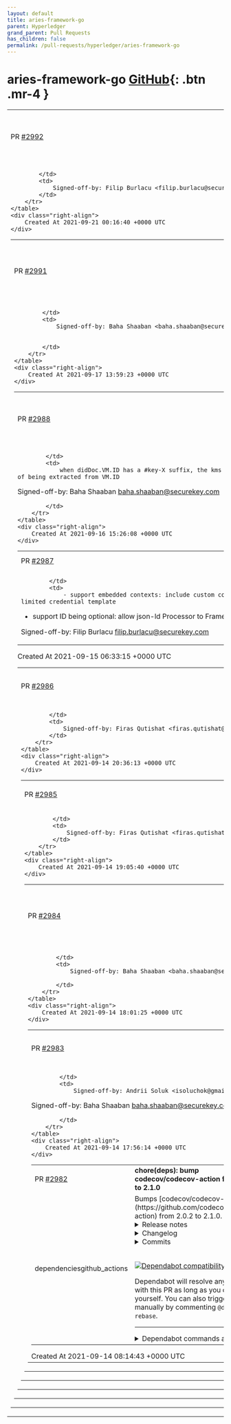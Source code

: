 ```yaml
---
layout: default
title: aries-framework-go
parent: Hyperledger
grand_parent: Pull Requests
has_children: false
permalink: /pull-requests/hyperledger/aries-framework-go
---
```


# aries-framework-go <span class="fs-3 right-align">[GitHub](https://github.com/hyperledger/aries-framework-go){: .btn .mr-4 }</span>


<div>
    <table>
        <tr>
            <td>
                PR <a href="https://github.com/hyperledger/aries-framework-go/pull/2992" class=".btn">#2992</a>
            </td>
            <td>
                <b>
                    fix: add interop support to new didexchange key handling
                </b>
            </td>
        </tr>
        <tr>
            <td>
                
            </td>
            <td>
                Signed-off-by: Filip Burlacu <filip.burlacu@securekey.com>
            </td>
        </tr>
    </table>
    <div class="right-align">
        Created At 2021-09-21 00:16:40 +0000 UTC
    </div>
</div>

<div>
    <table>
        <tr>
            <td>
                PR <a href="https://github.com/hyperledger/aries-framework-go/pull/2991" class=".btn">#2991</a>
            </td>
            <td>
                <b>
                    chore: increase coverage for verifiable command fix
                </b>
            </td>
        </tr>
        <tr>
            <td>
                
            </td>
            <td>
                Signed-off-by: Baha Shaaban <baha.shaaban@securekey.com>


            </td>
        </tr>
    </table>
    <div class="right-align">
        Created At 2021-09-17 13:59:23 +0000 UTC
    </div>
</div>

<div>
    <table>
        <tr>
            <td>
                PR <a href="https://github.com/hyperledger/aries-framework-go/pull/2988" class=".btn">#2988</a>
            </td>
            <td>
                <b>
                    fix: verifiable command building KID from didDoc.VM
                </b>
            </td>
        </tr>
        <tr>
            <td>
                
            </td>
            <td>
                when didDoc.VM.ID has a #key-X suffix, the kms KID must be built from the VM.Value or VM.JWK() instead of being extracted from VM.ID

Signed-off-by: Baha Shaaban <baha.shaaban@securekey.com>


            </td>
        </tr>
    </table>
    <div class="right-align">
        Created At 2021-09-16 15:26:08 +0000 UTC
    </div>
</div>

<div>
    <table>
        <tr>
            <td>
                PR <a href="https://github.com/hyperledger/aries-framework-go/pull/2987" class=".btn">#2987</a>
            </td>
            <td>
                <b>
                    feat: extend support cases for VC BBS derivation
                </b>
            </td>
        </tr>
        <tr>
            <td>
                
            </td>
            <td>
                - support embedded contexts: include custom contexts in bbs limited credential template
- support ID being optional: allow json-ld Processor to Frame docs with blank ID

Signed-off-by: Filip Burlacu <filip.burlacu@securekey.com>
            </td>
        </tr>
    </table>
    <div class="right-align">
        Created At 2021-09-15 06:33:15 +0000 UTC
    </div>
</div>

<div>
    <table>
        <tr>
            <td>
                PR <a href="https://github.com/hyperledger/aries-framework-go/pull/2986" class=".btn">#2986</a>
            </td>
            <td>
                <b>
                    chore: complete release 0.1.7
                </b>
            </td>
        </tr>
        <tr>
            <td>
                
            </td>
            <td>
                Signed-off-by: Firas Qutishat <firas.qutishat@securekey.com>
            </td>
        </tr>
    </table>
    <div class="right-align">
        Created At 2021-09-14 20:36:13 +0000 UTC
    </div>
</div>

<div>
    <table>
        <tr>
            <td>
                PR <a href="https://github.com/hyperledger/aries-framework-go/pull/2985" class=".btn">#2985</a>
            </td>
            <td>
                <b>
                    chore: Release 0.1.7
                </b>
            </td>
        </tr>
        <tr>
            <td>
                
            </td>
            <td>
                Signed-off-by: Firas Qutishat <firas.qutishat@securekey.com>
            </td>
        </tr>
    </table>
    <div class="right-align">
        Created At 2021-09-14 19:05:40 +0000 UTC
    </div>
</div>

<div>
    <table>
        <tr>
            <td>
                PR <a href="https://github.com/hyperledger/aries-framework-go/pull/2984" class=".btn">#2984</a>
            </td>
            <td>
                <b>
                    feat: add mediatype profiles and key types to agent-rest
                </b>
            </td>
        </tr>
        <tr>
            <td>
                
            </td>
            <td>
                Signed-off-by: Baha Shaaban <baha.shaaban@securekey.com>

            </td>
        </tr>
    </table>
    <div class="right-align">
        Created At 2021-09-14 18:01:25 +0000 UTC
    </div>
</div>

<div>
    <table>
        <tr>
            <td>
                PR <a href="https://github.com/hyperledger/aries-framework-go/pull/2983" class=".btn">#2983</a>
            </td>
            <td>
                <b>
                    feat: Present proof v3
                </b>
            </td>
        </tr>
        <tr>
            <td>
                
            </td>
            <td>
                Signed-off-by: Andrii Soluk <isoluchok@gmail.com>
Signed-off-by: Baha Shaaban <baha.shaaban@securekey.com>

            </td>
        </tr>
    </table>
    <div class="right-align">
        Created At 2021-09-14 17:56:14 +0000 UTC
    </div>
</div>

<div>
    <table>
        <tr>
            <td>
                PR <a href="https://github.com/hyperledger/aries-framework-go/pull/2982" class=".btn">#2982</a>
            </td>
            <td>
                <b>
                    chore(deps): bump codecov/codecov-action from 2.0.2 to 2.1.0
                </b>
            </td>
        </tr>
        <tr>
            <td>
                <span class="chip">dependencies</span><span class="chip">github_actions</span>
            </td>
            <td>
                Bumps [codecov/codecov-action](https://github.com/codecov/codecov-action) from 2.0.2 to 2.1.0.
<details>
<summary>Release notes</summary>
<p><em>Sourced from <a href="https://github.com/codecov/codecov-action/releases">codecov/codecov-action's releases</a>.</em></p>
<blockquote>
<h2>v2.1.0</h2>
<h2>2.1.0</h2>
<h3>Features</h3>
<ul>
<li><a href="https://github-redirect.dependabot.com/codecov/codecov-action/issues/515">#515</a> Allow specifying version of Codecov uploader</li>
</ul>
<h3>Dependencies</h3>
<ul>
<li><a href="https://github-redirect.dependabot.com/codecov/codecov-action/issues/499">#499</a> build(deps-dev): bump <code>@​vercel/ncc</code> from 0.29.0 to 0.30.0</li>
<li><a href="https://github-redirect.dependabot.com/codecov/codecov-action/issues/508">#508</a> build(deps): bump openpgp from 5.0.0-5 to 5.0.0</li>
<li><a href="https://github-redirect.dependabot.com/codecov/codecov-action/issues/514">#514</a> build(deps-dev): bump <code>@​types/node</code> from 16.6.0 to 16.9.0</li>
</ul>
<h2>v2.0.3</h2>
<h2>2.0.3</h2>
<h3>Fixes</h3>
<ul>
<li><a href="https://github-redirect.dependabot.com/codecov/codecov-action/issues/464">#464</a> Fix wrong link in the readme</li>
<li><a href="https://github-redirect.dependabot.com/codecov/codecov-action/issues/485">#485</a> fix: Add override OS and linux default to platform</li>
</ul>
<h3>Dependencies</h3>
<ul>
<li><a href="https://github-redirect.dependabot.com/codecov/codecov-action/issues/447">#447</a> build(deps): bump openpgp from 5.0.0-4 to 5.0.0-5</li>
<li><a href="https://github-redirect.dependabot.com/codecov/codecov-action/issues/458">#458</a> build(deps-dev): bump eslint from 7.31.0 to 7.32.0</li>
<li><a href="https://github-redirect.dependabot.com/codecov/codecov-action/issues/465">#465</a> build(deps-dev): bump <code>@​typescript-eslint/eslint-plugin</code> from 4.28.4 to 4.29.1</li>
<li><a href="https://github-redirect.dependabot.com/codecov/codecov-action/issues/466">#466</a> build(deps-dev): bump <code>@​typescript-eslint/parser</code> from 4.28.4 to 4.29.1</li>
<li><a href="https://github-redirect.dependabot.com/codecov/codecov-action/issues/468">#468</a> build(deps-dev): bump <code>@​types/jest</code> from 26.0.24 to 27.0.0</li>
<li><a href="https://github-redirect.dependabot.com/codecov/codecov-action/issues/470">#470</a> build(deps-dev): bump <code>@​types/node</code> from 16.4.0 to 16.6.0</li>
<li><a href="https://github-redirect.dependabot.com/codecov/codecov-action/issues/472">#472</a> build(deps): bump path-parse from 1.0.6 to 1.0.7</li>
<li><a href="https://github-redirect.dependabot.com/codecov/codecov-action/issues/473">#473</a> build(deps-dev): bump <code>@​types/jest</code> from 27.0.0 to 27.0.1</li>
<li><a href="https://github-redirect.dependabot.com/codecov/codecov-action/issues/478">#478</a> build(deps-dev): bump <code>@​typescript-eslint/parser</code> from 4.29.1 to 4.29.2</li>
<li><a href="https://github-redirect.dependabot.com/codecov/codecov-action/issues/479">#479</a> build(deps-dev): bump <code>@​typescript-eslint/eslint-plugin</code> from 4.29.1 to 4.29.2</li>
<li><a href="https://github-redirect.dependabot.com/codecov/codecov-action/issues/481">#481</a> build(deps-dev): bump <code>@​types/node</code> from 16.6.0 to 16.6.2</li>
<li><a href="https://github-redirect.dependabot.com/codecov/codecov-action/issues/483">#483</a> build(deps-dev): bump <code>@​vercel/ncc</code> from 0.29.0 to 0.29.2</li>
<li><a href="https://github-redirect.dependabot.com/codecov/codecov-action/issues/484">#484</a> build(deps): bump <code>@​actions/core</code> from 1.4.0 to 1.5.0</li>
</ul>
</blockquote>
</details>
<details>
<summary>Changelog</summary>
<p><em>Sourced from <a href="https://github.com/codecov/codecov-action/blob/master/CHANGELOG.md">codecov/codecov-action's changelog</a>.</em></p>
<blockquote>
<h2>2.1.0</h2>
<h3>Features</h3>
<ul>
<li><a href="https://github-redirect.dependabot.com/codecov/codecov-action/issues/515">#515</a> Allow specifying version of Codecov uploader</li>
</ul>
<h3>Dependencies</h3>
<ul>
<li><a href="https://github-redirect.dependabot.com/codecov/codecov-action/issues/499">#499</a> build(deps-dev): bump <code>@​vercel/ncc</code> from 0.29.0 to 0.30.0</li>
<li><a href="https://github-redirect.dependabot.com/codecov/codecov-action/issues/508">#508</a> build(deps): bump openpgp from 5.0.0-5 to 5.0.0</li>
<li><a href="https://github-redirect.dependabot.com/codecov/codecov-action/issues/514">#514</a> build(deps-dev): bump <code>@​types/node</code> from 16.6.0 to 16.9.0</li>
</ul>
<h2>2.0.3</h2>
<h3>Fixes</h3>
<ul>
<li><a href="https://github-redirect.dependabot.com/codecov/codecov-action/issues/464">#464</a> Fix wrong link in the readme</li>
<li><a href="https://github-redirect.dependabot.com/codecov/codecov-action/issues/485">#485</a> fix: Add override OS and linux default to platform</li>
</ul>
<h3>Dependencies</h3>
<ul>
<li><a href="https://github-redirect.dependabot.com/codecov/codecov-action/issues/447">#447</a> build(deps): bump openpgp from 5.0.0-4 to 5.0.0-5</li>
<li><a href="https://github-redirect.dependabot.com/codecov/codecov-action/issues/458">#458</a> build(deps-dev): bump eslint from 7.31.0 to 7.32.0</li>
<li><a href="https://github-redirect.dependabot.com/codecov/codecov-action/issues/465">#465</a> build(deps-dev): bump <code>@​typescript-eslint/eslint-plugin</code> from 4.28.4 to 4.29.1</li>
<li><a href="https://github-redirect.dependabot.com/codecov/codecov-action/issues/466">#466</a> build(deps-dev): bump <code>@​typescript-eslint/parser</code> from 4.28.4 to 4.29.1</li>
<li><a href="https://github-redirect.dependabot.com/codecov/codecov-action/issues/468">#468</a> build(deps-dev): bump <code>@​types/jest</code> from 26.0.24 to 27.0.0</li>
<li><a href="https://github-redirect.dependabot.com/codecov/codecov-action/issues/470">#470</a> build(deps-dev): bump <code>@​types/node</code> from 16.4.0 to 16.6.0</li>
<li><a href="https://github-redirect.dependabot.com/codecov/codecov-action/issues/472">#472</a> build(deps): bump path-parse from 1.0.6 to 1.0.7</li>
<li><a href="https://github-redirect.dependabot.com/codecov/codecov-action/issues/473">#473</a> build(deps-dev): bump <code>@​types/jest</code> from 27.0.0 to 27.0.1</li>
<li><a href="https://github-redirect.dependabot.com/codecov/codecov-action/issues/478">#478</a> build(deps-dev): bump <code>@​typescript-eslint/parser</code> from 4.29.1 to 4.29.2</li>
<li><a href="https://github-redirect.dependabot.com/codecov/codecov-action/issues/479">#479</a> build(deps-dev): bump <code>@​typescript-eslint/eslint-plugin</code> from 4.29.1 to 4.29.2</li>
<li><a href="https://github-redirect.dependabot.com/codecov/codecov-action/issues/481">#481</a> build(deps-dev): bump <code>@​types/node</code> from 16.6.0 to 16.6.2</li>
<li><a href="https://github-redirect.dependabot.com/codecov/codecov-action/issues/483">#483</a> build(deps-dev): bump <code>@​vercel/ncc</code> from 0.29.0 to 0.29.2</li>
<li><a href="https://github-redirect.dependabot.com/codecov/codecov-action/issues/484">#484</a> build(deps): bump <code>@​actions/core</code> from 1.4.0 to 1.5.0</li>
</ul>
</blockquote>
</details>
<details>
<summary>Commits</summary>
<ul>
<li><a href="https://github.com/codecov/codecov-action/commit/f32b3a3741e1053eb607407145bc9619351dc93b"><code>f32b3a3</code></a> Merge pull request <a href="https://github-redirect.dependabot.com/codecov/codecov-action/issues/515">#515</a> from codecov/specify-version</li>
<li><a href="https://github.com/codecov/codecov-action/commit/72dfd4782ebb39e122c34a1c156c26573f9b412e"><code>72dfd47</code></a> Allow specifying version of Codecov uploader</li>
<li><a href="https://github.com/codecov/codecov-action/commit/46edaeda0ce748dd0d8545e755226bd7d09d57bd"><code>46edaed</code></a> Merge pull request <a href="https://github-redirect.dependabot.com/codecov/codecov-action/issues/499">#499</a> from codecov/dependabot/npm_and_yarn/vercel/ncc-0.30.0</li>
<li><a href="https://github.com/codecov/codecov-action/commit/b6fd8cc98b58344afa1069a491dbceae20ea9ed0"><code>b6fd8cc</code></a> Merge pull request <a href="https://github-redirect.dependabot.com/codecov/codecov-action/issues/508">#508</a> from codecov/dependabot/npm_and_yarn/openpgp-5.0.0</li>
<li><a href="https://github.com/codecov/codecov-action/commit/07a4e975bb0a7b708fd8c7100cfc330af5857bba"><code>07a4e97</code></a> build(deps-dev): bump <code>@​vercel/ncc</code> from 0.29.0 to 0.30.0</li>
<li><a href="https://github.com/codecov/codecov-action/commit/c071c7087fd09c2f7de288160514795d076f4e1d"><code>c071c70</code></a> build(deps): bump openpgp from 5.0.0-5 to 5.0.0</li>
<li><a href="https://github.com/codecov/codecov-action/commit/f6d4366a4c53a2980bd8577dd75fd2420322c647"><code>f6d4366</code></a> Merge pull request <a href="https://github-redirect.dependabot.com/codecov/codecov-action/issues/514">#514</a> from codecov/dependabot/npm_and_yarn/types/node-16.9.0</li>
<li><a href="https://github.com/codecov/codecov-action/commit/2bbefc9105ffc55315a3982cc3c8c0ab019fcace"><code>2bbefc9</code></a> build(deps-dev): bump <code>@​types/node</code> from 16.6.0 to 16.9.0</li>
<li><a href="https://github.com/codecov/codecov-action/commit/5a8bb4701eca7ba3673f21664b887f652c58d0a3"><code>5a8bb47</code></a> Merge pull request <a href="https://github-redirect.dependabot.com/codecov/codecov-action/issues/485">#485</a> from codecov/alternate-os</li>
<li><a href="https://github.com/codecov/codecov-action/commit/3e9a2814f275c203e54e7d52a37d6510f7b927c0"><code>3e9a281</code></a> Merge pull request <a href="https://github-redirect.dependabot.com/codecov/codecov-action/issues/481">#481</a> from codecov/dependabot/npm_and_yarn/types/node-16.6.2</li>
<li>Additional commits viewable in <a href="https://github.com/codecov/codecov-action/compare/v2.0.2...v2.1.0">compare view</a></li>
</ul>
</details>
<br />


[![Dependabot compatibility score](https://dependabot-badges.githubapp.com/badges/compatibility_score?dependency-name=codecov/codecov-action&package-manager=github_actions&previous-version=2.0.2&new-version=2.1.0)](https://docs.github.com/en/github/managing-security-vulnerabilities/about-dependabot-security-updates#about-compatibility-scores)

Dependabot will resolve any conflicts with this PR as long as you don't alter it yourself. You can also trigger a rebase manually by commenting `@dependabot rebase`.

[//]: # (dependabot-automerge-start)
[//]: # (dependabot-automerge-end)

---

<details>
<summary>Dependabot commands and options</summary>
<br />

You can trigger Dependabot actions by commenting on this PR:
- `@dependabot rebase` will rebase this PR
- `@dependabot recreate` will recreate this PR, overwriting any edits that have been made to it
- `@dependabot merge` will merge this PR after your CI passes on it
- `@dependabot squash and merge` will squash and merge this PR after your CI passes on it
- `@dependabot cancel merge` will cancel a previously requested merge and block automerging
- `@dependabot reopen` will reopen this PR if it is closed
- `@dependabot close` will close this PR and stop Dependabot recreating it. You can achieve the same result by closing it manually
- `@dependabot ignore this major version` will close this PR and stop Dependabot creating any more for this major version (unless you reopen the PR or upgrade to it yourself)
- `@dependabot ignore this minor version` will close this PR and stop Dependabot creating any more for this minor version (unless you reopen the PR or upgrade to it yourself)
- `@dependabot ignore this dependency` will close this PR and stop Dependabot creating any more for this dependency (unless you reopen the PR or upgrade to it yourself)


</details>
            </td>
        </tr>
    </table>
    <div class="right-align">
        Created At 2021-09-14 08:14:43 +0000 UTC
    </div>
</div>

